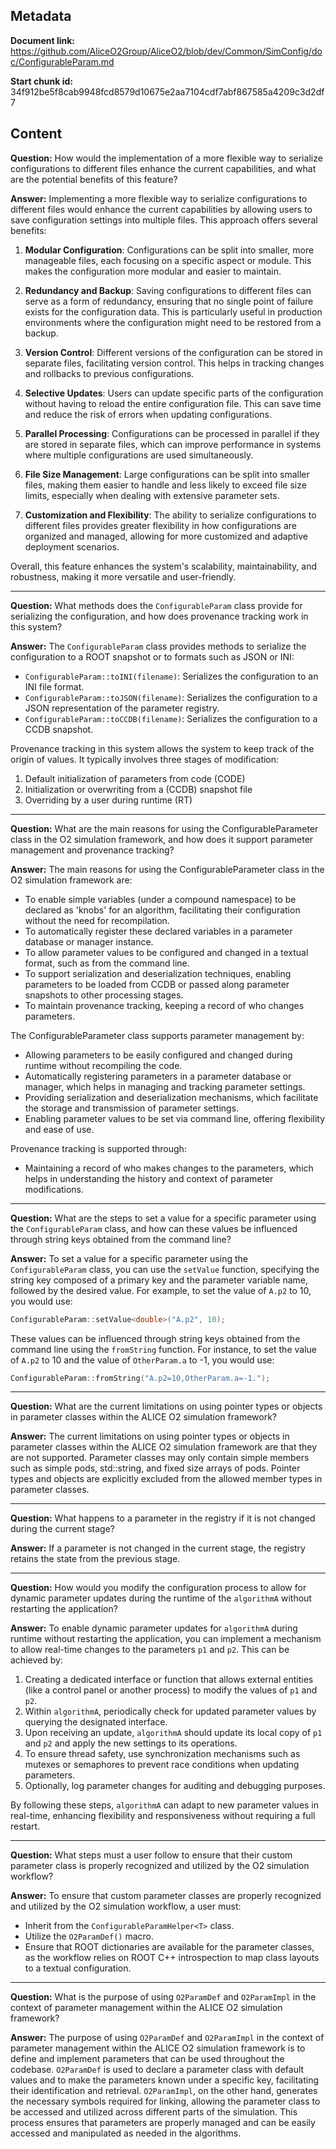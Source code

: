 ## Metadata

**Document link:** https://github.com/AliceO2Group/AliceO2/blob/dev/Common/SimConfig/doc/ConfigurableParam.md

**Start chunk id:** 34f912be5f8cab9948fcd8579d10675e2aa7104cdf7abf867585a4209c3d2df7

## Content

**Question:** How would the implementation of a more flexible way to serialize configurations to different files enhance the current capabilities, and what are the potential benefits of this feature?

**Answer:** Implementing a more flexible way to serialize configurations to different files would enhance the current capabilities by allowing users to save configuration settings into multiple files. This approach offers several benefits:

1. **Modular Configuration**: Configurations can be split into smaller, more manageable files, each focusing on a specific aspect or module. This makes the configuration more modular and easier to maintain.

2. **Redundancy and Backup**: Saving configurations to different files can serve as a form of redundancy, ensuring that no single point of failure exists for the configuration data. This is particularly useful in production environments where the configuration might need to be restored from a backup.

3. **Version Control**: Different versions of the configuration can be stored in separate files, facilitating version control. This helps in tracking changes and rollbacks to previous configurations.

4. **Selective Updates**: Users can update specific parts of the configuration without having to reload the entire configuration file. This can save time and reduce the risk of errors when updating configurations.

5. **Parallel Processing**: Configurations can be processed in parallel if they are stored in separate files, which can improve performance in systems where multiple configurations are used simultaneously.

6. **File Size Management**: Large configurations can be split into smaller files, making them easier to handle and less likely to exceed file size limits, especially when dealing with extensive parameter sets.

7. **Customization and Flexibility**: The ability to serialize configurations to different files provides greater flexibility in how configurations are organized and managed, allowing for more customized and adaptive deployment scenarios.

Overall, this feature enhances the system's scalability, maintainability, and robustness, making it more versatile and user-friendly.

---

**Question:** What methods does the `ConfigurableParam` class provide for serializing the configuration, and how does provenance tracking work in this system?

**Answer:** The `ConfigurableParam` class provides methods to serialize the configuration to a ROOT snapshot or to formats such as JSON or INI:

- `ConfigurableParam::toINI(filename)`: Serializes the configuration to an INI file format.
- `ConfigurableParam::toJSON(filename)`: Serializes the configuration to a JSON representation of the parameter registry.
- `ConfigurableParam::toCCDB(filename)`: Serializes the configuration to a CCDB snapshot.

Provenance tracking in this system allows the system to keep track of the origin of values. It typically involves three stages of modification:

1. Default initialization of parameters from code (CODE)
2. Initialization or overwriting from a (CCDB) snapshot file
3. Overriding by a user during runtime (RT)

---

**Question:** What are the main reasons for using the ConfigurableParameter class in the O2 simulation framework, and how does it support parameter management and provenance tracking?

**Answer:** The main reasons for using the ConfigurableParameter class in the O2 simulation framework are:

- To enable simple variables (under a compound namespace) to be declared as 'knobs' for an algorithm, facilitating their configuration without the need for recompilation.
- To automatically register these declared variables in a parameter database or manager instance.
- To allow parameter values to be configured and changed in a textual format, such as from the command line.
- To support serialization and deserialization techniques, enabling parameters to be loaded from CCDB or passed along parameter snapshots to other processing stages.
- To maintain provenance tracking, keeping a record of who changes parameters.

The ConfigurableParameter class supports parameter management by:

- Allowing parameters to be easily configured and changed during runtime without recompiling the code.
- Automatically registering parameters in a parameter database or manager, which helps in managing and tracking parameter settings.
- Providing serialization and deserialization mechanisms, which facilitate the storage and transmission of parameter settings.
- Enabling parameter values to be set via command line, offering flexibility and ease of use.

Provenance tracking is supported through:

- Maintaining a record of who makes changes to the parameters, which helps in understanding the history and context of parameter modifications.

---

**Question:** What are the steps to set a value for a specific parameter using the `ConfigurableParam` class, and how can these values be influenced through string keys obtained from the command line?

**Answer:** To set a value for a specific parameter using the `ConfigurableParam` class, you can use the `setValue` function, specifying the string key composed of a primary key and the parameter variable name, followed by the desired value. For example, to set the value of `A.p2` to 10, you would use:

```c++
ConfigurableParam::setValue<double>("A.p2", 10);
```

These values can be influenced through string keys obtained from the command line using the `fromString` function. For instance, to set the value of `A.p2` to 10 and the value of `OtherParam.a` to -1, you would use:

```c++
ConfigurableParam::fromString("A.p2=10,OtherParam.a=-1.");
```

---

**Question:** What are the current limitations on using pointer types or objects in parameter classes within the ALICE O2 simulation framework?

**Answer:** The current limitations on using pointer types or objects in parameter classes within the ALICE O2 simulation framework are that they are not supported. Parameter classes may only contain simple members such as simple pods, std::string, and fixed size arrays of pods. Pointer types and objects are explicitly excluded from the allowed member types in parameter classes.

---

**Question:** What happens to a parameter in the registry if it is not changed during the current stage?

**Answer:** If a parameter is not changed in the current stage, the registry retains the state from the previous stage.

---

**Question:** How would you modify the configuration process to allow for dynamic parameter updates during the runtime of the `algorithmA` without restarting the application?

**Answer:** To enable dynamic parameter updates for `algorithmA` during runtime without restarting the application, you can implement a mechanism to allow real-time changes to the parameters `p1` and `p2`. This can be achieved by:

1. Creating a dedicated interface or function that allows external entities (like a control panel or another process) to modify the values of `p1` and `p2`.
2. Within `algorithmA`, periodically check for updated parameter values by querying the designated interface.
3. Upon receiving an update, `algorithmA` should update its local copy of `p1` and `p2` and apply the new settings to its operations.
4. To ensure thread safety, use synchronization mechanisms such as mutexes or semaphores to prevent race conditions when updating parameters.
5. Optionally, log parameter changes for auditing and debugging purposes.

By following these steps, `algorithmA` can adapt to new parameter values in real-time, enhancing flexibility and responsiveness without requiring a full restart.

---

**Question:** What steps must a user follow to ensure that their custom parameter class is properly recognized and utilized by the O2 simulation workflow?

**Answer:** To ensure that custom parameter classes are properly recognized and utilized by the O2 simulation workflow, a user must:

- Inherit from the `ConfigurableParamHelper<T>` class.
- Utilize the `O2ParamDef()` macro.
- Ensure that ROOT dictionaries are available for the parameter classes, as the workflow relies on ROOT C++ introspection to map class layouts to a textual configuration.

---

**Question:** What is the purpose of using `O2ParamDef` and `O2ParamImpl` in the context of parameter management within the ALICE O2 simulation framework?

**Answer:** The purpose of using `O2ParamDef` and `O2ParamImpl` in the context of parameter management within the ALICE O2 simulation framework is to define and implement parameters that can be used throughout the codebase. `O2ParamDef` is used to declare a parameter class with default values and to make the parameters known under a specific key, facilitating their identification and retrieval. `O2ParamImpl`, on the other hand, generates the necessary symbols required for linking, allowing the parameter class to be accessed and utilized across different parts of the simulation. This process ensures that parameters are properly managed and can be easily accessed and manipulated as needed in the algorithms.
